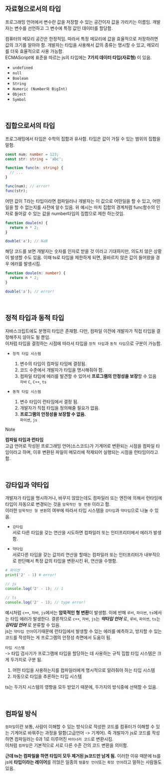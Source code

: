## 자료형으로서의 타입
프로그래밍 언어에서 변수란 값을 저장할 수 있는 공간이자 값을 가리키는 이름임.
개발자는 변수를 선언하고 그 변수에 특정 값인 데이터를 할당함.

컴퓨터의 메모리 공간은 한정적임.
따라서 특정 메모리에 값을 효율적으로 저장하려면 값의 크기를 알아야 함.
개발자는 타입을 사용해서 값의 종류는 명시할 수 있고, 메모리를 더욱 효율적으로 사용 가능함. <br />
ECMAScript에 표준을 따르는 js의 타입에는 **7가지 데이터 타입(자료형)** 이 있음.
- `undefined`
- `null`
- `Boolean`
- `String`
- `Numeric (Number와 BigInt)`
- `Object`
- `Symbol`

<br />

## 집합으로서의 타입
프로그래밍에서 타입은 수학의 집합과 유사함. 타입은 값이 가질 수 있는 범위의 집합을 말함.

```ts
const num: number = 123;
const str: string = 'abc';

function func(n: string) {
  // ...
}

func(num); // error!
func(str);
```

어떤 값이 T라는 타입이라면 컴파일러나 개발자는 이 값으로 어떤일을 할 수 있고, 어떤 일을 할 수 없는지를 사전에 알수 있음.
위 예시는 마치 집합의 경계처럼 func함수의 인자로 들어갈 수 있는 값을 number타입의 집합으로 제한 하는것임.

```js
function doule(n) {
  return n * 2;
}

double('a'); // NaN
```
해당 코드를 보면 개발자는 숫자를 인자로 받을 것 이라고 기대하지만, 의도치 않은 상황이 발생할 수도 있음.
이때 ts로 타입을 제한하게 되면, 올바르지 않은 값이 들어왔을 경우 에러를 발생시킴.

```ts
function doule(n: number) {
  return n * 2;
}

double('a'); // error!
```

<br />

## 정적 타입과 동적 타입
자바스크립트에도 분명히 타입은 존재함.
다만, 컴파일 이전에 개발자가 직접 타입을 결정해주지 않아도 될 뿐임. <br />
이처럼 타입을 결정하는 시점에 따라서 타입을 `정적 타입`과 `동적 타입`으로 구분이 가능함.

- `정적 타입 시스템` <br />
  1. 변수의 타입이 컴파일 타임에 결정됨.
  2. 코드 수준에서 개발자가 타입을 명시해줘야 함.
  3. 컴파일 타임에 에러를 발견할 수 있어서 **프로그램의 안정성을 보장**할 수 있음 <br />
  `자바` `C`, `C++`, `ts`

- `동적 타입 시스템` <br />
  1. 변수 타입이 런타임에서 결정 됨.
  2. 개발자가 직접 타입을 정의해줄 필요가 없음.
  3. **프로그램의 안정성을 보장할 수 없음.** <br />
  `파이썬`, `js`

> [!NOTE]
> **컴파일 타임과 런타임** <br />
> 고급 언어로 작성된 프로그래밍 언어(소스코드)가 기계어로 변환되는 시점을 컴파일 타임이라고 하며, 이후 변환된 파일이 메모리에 적재되어 실행되는 시점을 런타임이라고 함.

<br />

## 강타입과 약타입
개발자가 타입을 명시하거나, 바꾸지 않았는데도 컴파일러 또는 엔진에 의해서 런타임에 타입이 자동으로 변경되는 것을 `암묵적인 형 변환` 이라고 함. <br />
이러한 `암묵적인 형 변환`의 여부에 따라서 타입 시스템을 `강타입`과 `약타입`으로 나눌 수 있음.
- `강타입` <br />
서로 다른 타입을 갖는 연산을 시도하면 컴파일러 또는 인터프리터에서 에러가 발생함.

- `약타입` <br />
서로다른 타입을 갖는 값끼리 연산을 할때는 컴파일러 또는 인터프리터가 내부적으로 판단해서 특정 값의 타입을 변환시킨 뒤, 연산을 수행함.

```python
# 파이썬
print('2' - 1) # error!
```
```js
// js
console.log('2' - 1); // 1
```
```ts
// ts
console.log('2' - 1); // type error!
```

예시처럼 `c++`, `자바`, `js`에서는 **암묵적인 형 변환**이 발생함.
이에 반해 `루비`, `파이썬`, `ts`에서는 타입 에러가 발생한다.
결론적으로 `c++`, `자바`, `js`는 **_약타입 언어_** 로, `루비`, `파이썬`, `ts`는 **_강타입 언어_** 로 분류할 수 있음. <br />
js는 `약타입 언어`이기때문에 런타임에서 발생할 수 있는 에러를 예측하고, 방지할 수 있는 코드를 작성하는 게 프로그램의 안정성 측면에서 도움이 됨.

`타입 시스템` <br />
-> 타입 검사기가 프로그램에 타입을 할당하는 데 사용하는 규칙 집합
타입 시스템은 크게 두가지로 구분 됨.
1. 어떤 타입을 사용하는지를 컴파일러에게 명시적으로 알려줘야 하는 타입 시스템
2. 자동으로 타입을 추론하는 타입 시스템

ts는 두가지 시스템의 영향을 모두 받았기 때문에, 두가지의 방식중에 선택할 수 있음.

 <br />

## 컴파일 방식
`컴파일`이란 보통, 사람이 이해할 수 있는 방식으로 작성한 코드를 컴퓨터가 이해할 수 있는 기계어로 바꿔주는 과정을 말함(고급언어 -> 기계어). 즉 개발자가 js로 코드를 작성하면 컴파일러는 0과 1로 이루어진 `바이너리 코드`로 변환시킴. <br />
이처럼 `컴파일`은 기본적으로 서로 다른 수준 간의 코드 변환을 의미함.

**근데 ts는 컴파일을 하면 타입이 모두 제거된 js코드만 남게 됨.**
이러한 이유 때문에 ts를 js에 **타입이라는 레이어**를 끼얹은 일종의 `템플릿 언어`또는 `확장 언어`라고 말하는 사람들도 있음.